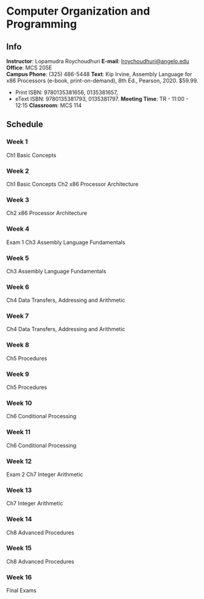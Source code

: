 # Computer Organization and Programming

## Info
__Instructor__: Lopamudra Roychoudhuri
__E-mail__: lroychoudhuri@angelo.edu  
__Office__: MCS 205E  
__Campus Phone__: (325) 486-5448
__Text__: Kip Irvine, Assembly Language for x86 Processors (e-book, print-on-demand), 8th  Ed., Pearson, 2020. $59.99.  
- Print ISBN: 9780135381656, 0135381657,  
- eText ISBN: 9780135381793, 0135381797.
__Meeting Time__: TR - 11:00 - 12:15
__Classroom__: MCS 114

## Schedule
### Week 1
Ch1 Basic Concepts

### Week 2
Ch1 Basic Concepts
Ch2 x86 Processor Architecture

### Week 3
Ch2 x86 Processor Architecture

### Week 4
Exam 1
Ch3 Assembly Language Fundamentals

### Week 5
Ch3 Assembly Language Fundamentals

### Week 6
Ch4 Data Transfers, Addressing and Arithmetic

### Week 7
Ch4 Data Transfers, Addressing and Arithmetic

### Week 8
Ch5 Procedures

### Week 9
Ch5 Procedures

### Week 10
Ch6 Conditional Processing

### Week 11
Ch6 Conditional Processing

### Week 12
Exam 2
Ch7 Integer Arithmetic

### Week 13
Ch7 Integer Arithmetic

### Week 14
Ch8 Advanced Procedures

### Week 15
Ch8 Advanced Procedures

### Week 16
Final Exams
